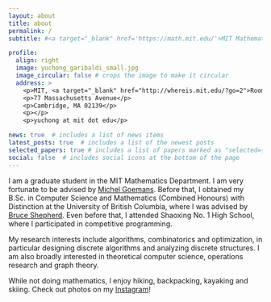 ```yaml
---
layout: about
title: about
permalink: /
subtitle: #<a target="_blank" href='https://math.mit.edu/'>MIT Mathematics Department</a>

profile:
  align: right
  image: yuchong_garibaldi_small.jpg
  image_circular: false # crops the image to make it circular
  address: >
    <p>MIT, <a target="_blank" href="http://whereis.mit.edu/?go=2">Room 2-333A</a></p>
    <p>77 Massachusetts Avenue</p>
    <p>Cambridge, MA 02139</p>
    <p></p>
    <p>yuchong at mit dot edu</p>

news: true  # includes a list of news items
latest_posts: true  # includes a list of the newest posts
selected_papers: true # includes a list of papers marked as "selected={true}"
social: false  # includes social icons at the bottom of the page
---
```


I am a graduate student in the MIT Mathematics Department. I am very fortunate to be advised by [Michel Goemans](https://math.mit.edu/~goemans/). Before that, I obtained my B.Sc. in Computer Science and Mathematics (Combined Honours) with Distinction at the University of British Columbia, where I was advised by [Bruce Shepherd](https://bshepherd.ca/). Even before that, I attended Shaoxing No. 1 High School, where I participated in competitive programming.

My research interests include algorithms, combinatorics and optimization, in particular designing discrete algorithms and analyzing discrete structures. I am also broadly interested in theoretical computer science, operations research and graph theory.

While not doing mathematics, I enjoy hiking, backpacking, kayaking and skiing. Check out photos on my [Instagram](https://www.instagram.com/panyuchong/)!
